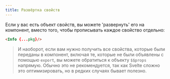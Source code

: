 ```yaml
---
title: Развёртка свойств
---
```


Если у вас есть объект свойств, вы можете 'развернуть' его на компонент, вместо того, чтобы прописывать каждое свойство отдельно:

```html
<Info {...pkg}/>
```

> И наоборот, если вам нужно получить все свойства, которые были переданы в компонент, включая те, которые не были объявлены с помощью `export`, вы можете обратиться к объекту `$$props` напрямую. Обычно это не рекомендуется, так как Svelte сложно это оптимизировать, но в редких случаях бывает полезно.